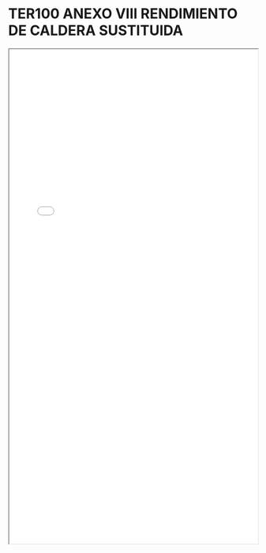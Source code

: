 
# TER100 ANEXO VIII RENDIMIENTO DE CALDERA SUSTITUIDA

<iframe src="../TER100 ANEXO VIII RENDIMIENTO DE CALDERA SUSTITUIDA.pdf" width="100%" height="1000px"></iframe>

